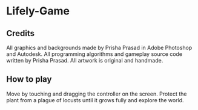# Lifely-Game


## Credits
All graphics and backgrounds made by Prisha Prasad in Adobe Photoshop and Autodesk.
All programming algorithms and gameplay source code written by Prisha Prasad.
All artwork is original and handmade.


## How to play
Move by touching and dragging the controller on the screen.
Protect the plant from a plague of locusts until it grows fully and explore the world.

